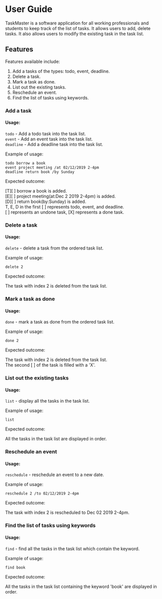# User Guide
TaskMaster is a software application for all working
professionals and students to keep track of the list
of tasks. It allows users to add, delete tasks. It also
allows users to modify the existing task in the task list. 
## Features
Features available include:
1. Add a tasks of the types: todo, event, deadline.
2. Delete a task.
3. Mark a task as done.
4. List out the existing tasks.
5. Reschedule an event.
6. Find the list of tasks using keywords.

### Add a task

#### Usage:

`todo` - Add a todo task into the task list.</br>
`event` - Add an event task into the task list.</br>
`deadline` - Add a deadline task into the task list.</br>

Example of usage:

`todo borrow a book`</br>
`event project meeting /at 02/12/2019 2-4pm`</br>
`deadline return book /by Sunday`</br>

Expected outcome:

[T][ ] borrow a book is added.</br>
[E][ ] project meeting(at:Dec 2 2019 2-4pm) is added.</br>
[D][ ] return book(by:Sunday) is added.</br>
T, E, D in the first [ ] represents todo, event, and deadline.</br>
[ ] represents an undone task, [X] represents a done task.


### Delete a task

#### Usage:

`delete` - delete a task from the ordered task list.</br>

Example of usage:

`delete 2`</br>

Expected outcome:</br>

The task with index 2 is deleted from the task list.

### Mark a task as done

#### Usage:

`done` - mark a task as done from the ordered task list.

Example of usage:

`done 2`

Expected outcome:

The task with index 2 is deleted from the task list.</br>
The second [ ] of the task is filled with a 'X'.


### List out the existing tasks

#### Usage:

`list` - display all the tasks in the task list.

Example of usage:

`list`

Expected outcome:

All the tasks in the task list are displayed in order.

### Reschedule an event

#### Usage:

`reschedule` - reschedule an event to a new date.

Example of usage:

`reschedule 2 /to 02/12/2019 2-4pm`

Expected outcome:

The task with index 2 is rescheduled to Dec 02 2019 2-4pm.

### Find the list of tasks using keywords

#### Usage:

`find` - find all the tasks in the task list which contain the keyword.

Example of usage:

`find book`

Expected outcome:

All the tasks in the task list containing the keyword 'book' are displayed in order.